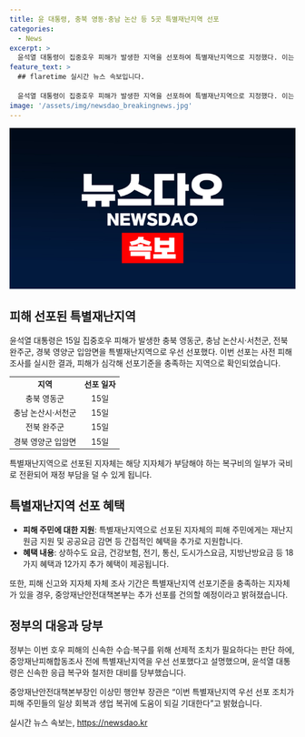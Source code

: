 ```yaml
---
title: 윤 대통령, 충북 영동·충남 논산 등 5곳 특별재난지역 선포
categories:
  - News
excerpt: >
  윤석열 대통령이 집중호우 피해가 발생한 지역을 선포하여 특별재난지역으로 지정했다. 이는 사전 피해조사 결과에 따라 피해가 심각한 지역으로 확인된 조치로, 해당 지자체가 부담해야 하는 복구비 일부가 국비로 전환되어 재정 부담을 줄일 것으로 전망된다. 이에 따라 특별재난지역으로 선포된 지자체의 피해 주민에게는 다양한 혜택과 지원이 제공될 예정이다. 중앙재난피해합동조사를 통해 추가적인 특별재난지역 선포가 예상된다.
feature_text: >
  ## flaretime 실시간 뉴스 속보입니다.

  윤석열 대통령이 집중호우 피해가 발생한 지역을 선포하여 특별재난지역으로 지정했다. 이는 사전 피해조사 결과에 따라 피해가 심각한 지역으로 확인된 조치로, 해당 지자체가 부담해야 하는 복구비 일부가 국비로 전환되어 재정 부담을 줄일 것으로 전망된다. 이에 따라 특별재난지역으로 선포된 지자체의 피해 주민에게는 다양한 혜택과 지원이 제공될 예정이다. 중앙재난피해합동조사를 통해 추가적인 특별재난지역 선포가 예상된다.
image: '/assets/img/newsdao_breakingnews.jpg'
---
```


<p><img src="/assets/img/newsdao_breakingnews.jpg" alt="flaretime 속보" /></p>

<h2 data-ke-size="size26">피해 선포된 특별재난지역</h2>

<p data-ke-size="size16">윤석열 대통령은 15일 집중호우 피해가 발생한 충북 영동군, 충남 논산시·서천군, 전북 완주군, 경북 영양군 입암면을 특별재난지역으로 우선 선포했다. 이번 선포는 사전 피해조사를 실시한 결과, 피해가 심각해 선포기준을 충족하는 지역으로 확인되었습니다.</p>

<table>
  <tr>
    <td style="text-align: center; height: 17px;"><b>지역</b></td>
    <td style="text-align: center; height: 17px;"><b>선포 일자</b></td>
  </tr>
  <tr>
    <td style="text-align: center; height: 17px;">충북 영동군</td>
    <td style="text-align: center; height: 17px;">15일</td>
  </tr>
  <tr>
    <td style="text-align: center; height: 17px;">충남 논산시·서천군</td>
    <td style="text-align: center; height: 17px;">15일</td>
  </tr>
  <tr>
    <td style="text-align: center; height: 17px;">전북 완주군</td>
    <td style="text-align: center; height: 17px;">15일</td>
  </tr>
  <tr>
    <td style="text-align: center; height: 17px;">경북 영양군 입암면</td>
    <td style="text-align: center; height: 17px;">15일</td>
  </tr>
</table>

<p data-ke-size="size16">특별재난지역으로 선포된 지자체는 해당 지자체가 부담해야 하는 복구비의 일부가 국비로 전환되어 재정 부담을 덜 수 있게 됩니다.</p>

<h2 data-ke-size="size26">특별재난지역 선포 혜택</h2>

<ul>
  <li><b>피해 주민에 대한 지원</b>: 특별재난지역으로 선포된 지자체의 피해 주민에게는 재난지원금 지원 및 공공요금 감면 등 간접적인 혜택을 추가로 지원합니다.</li>
  <li><b>혜택 내용</b>: 상하수도 요금, 건강보험, 전기, 통신, 도시가스요금, 지방난방요금 등 18가지 혜택과 12가지 추가 혜택이 제공됩니다.</li>
</ul>

<p data-ke-size="size16">또한, 피해 신고와 지자체 자체 조사 기간은 특별재난지역 선포기준을 충족하는 지자체가 있을 경우, 중앙재난안전대책본부는 추가 선포를 건의할 예정이라고 밝혀졌습니다.</p>

<h2 data-ke-size="size26">정부의 대응과 당부</h2>

<p data-ke-size="size16">정부는 이번 호우 피해의 신속한 수습·복구를 위해 선제적 조치가 필요하다는 판단 하에, 중앙재난피해합동조사 전에 특별재난지역을 우선 선포했다고 설명했으며, 윤석열 대통령은 신속한 응급 복구와 철저한 대비를 당부했습니다.</p>

<p data-ke-size="size16">중앙재난안전대책본부장인 이상민 행안부 장관은 “이번 특별재난지역 우선 선포 조치가 피해 주민들의 일상 회복과 생업 복귀에 도움이 되길 기대한다”고 밝혔습니다.</p>
실시간 뉴스 속보는, <a href="https://newsdao.kr" rel="dofollow">https://newsdao.kr</a>



